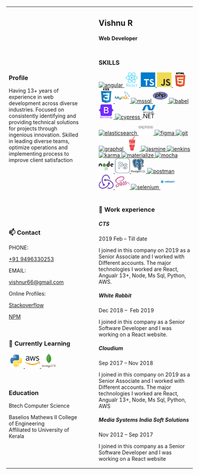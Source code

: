 <table>
        <tbody>
            <tr>
                <td width="240">
                    <p>&nbsp;</p>
                </td>
                <td width="48">
                    <p>&nbsp;</p>
                </td>
                <td width="431">
                    <H2>Vishnu R</H2>
                    <H4>Web Developer</H4>
                </td>
            </tr>
            <tr>
                <td width="240">
                    <h3>Profile</h3>
                    <p>Having 13+ years of experience in web development across diverse industries. Focused on
                        consistently identifying and providing technical solutions for projects through ingenious
                        innovation. Skilled in leading diverse teams, optimize operations and implementing process to
                        improve client satisfaction</p>
                    <p>&nbsp;</p>
                </td>
                <td width="48">
                    <p>&nbsp;</p>
                </td>
                <td width="431">
                    <h3>SKILLS</h3>
                    <p align="left">
                        <a href="https://angular.io" target="_blank" rel="noreferrer"> <img
                                src="https://angular.io/assets/images/logos/angular/angular.svg" alt="angular"
                                width="40" height="40" /> </a>
                        <a href="https://reactjs.org/" target="_blank" rel="noreferrer"> <img
                                src="https://raw.githubusercontent.com/devicons/devicon/master/icons/react/react-original-wordmark.svg"
                                alt="react" width="40" height="40" /> </a>
                        <a href="https://www.typescriptlang.org/" target="_blank" rel="noreferrer"> <img
                                src="https://raw.githubusercontent.com/devicons/devicon/master/icons/typescript/typescript-original.svg"
                                alt="typescript" width="40" height="40" /> </a>
                        <a href="https://developer.mozilla.org/en-US/docs/Web/JavaScript" target="_blank"
                            rel="noreferrer"> <img
                                src="https://raw.githubusercontent.com/devicons/devicon/master/icons/javascript/javascript-original.svg"
                                alt="javascript" width="40" height="40" /> </a>
                        <a href="https://www.w3.org/html/" target="_blank" rel="noreferrer"> <img
                                src="https://raw.githubusercontent.com/devicons/devicon/master/icons/html5/html5-original-wordmark.svg"
                                alt="html5" width="40" height="40" /> </a>
                        <a href="https://www.w3schools.com/css/" target="_blank" rel="noreferrer"> <img
                                src="https://raw.githubusercontent.com/devicons/devicon/master/icons/css3/css3-original-wordmark.svg"
                                alt="css3" width="40" height="40" /> </a>
                        <a href="https://www.mysql.com/" target="_blank" rel="noreferrer"> <img
                                src="https://raw.githubusercontent.com/devicons/devicon/master/icons/mysql/mysql-original-wordmark.svg"
                                alt="mysql" width="40" height="40" /> </a>
                        <a href="https://www.microsoft.com/en-us/sql-server" target="_blank" rel="noreferrer"> <img
                                src="https://www.svgrepo.com/show/303229/microsoft-sql-server-logo.svg" alt="mssql"
                                width="40" height="40" /> </a>
                        <a href="https://www.php.net" target="_blank" rel="noreferrer"> <img
                                src="https://raw.githubusercontent.com/devicons/devicon/master/icons/php/php-original.svg"
                                alt="php" width="40" height="40" /> </a> <a href="https://babeljs.io/" target="_blank" rel="noreferrer"> <img
                                src="https://www.vectorlogo.zone/logos/babeljs/babeljs-icon.svg" alt="babel" width="40"
                                height="40" /> </a>
                        <a href="https://getbootstrap.com" target="_blank" rel="noreferrer"> <img
                                src="https://raw.githubusercontent.com/devicons/devicon/master/icons/bootstrap/bootstrap-plain-wordmark.svg"
                                alt="bootstrap" width="40" height="40" /> </a>
                        <a href="https://www.cypress.io" target="_blank" rel="noreferrer"> <img
                                src="https://raw.githubusercontent.com/simple-icons/simple-icons/6e46ec1fc23b60c8fd0d2f2ff46db82e16dbd75f/icons/cypress.svg"
                                alt="cypress" width="40" height="40" /> </a>
                        <a href="https://dotnet.microsoft.com/" target="_blank" rel="noreferrer"> <img
                                src="https://raw.githubusercontent.com/devicons/devicon/master/icons/dot-net/dot-net-original-wordmark.svg"
                                alt="dotnet" width="40" height="40" /> </a>
                        <a href="https://www.elastic.co" target="_blank" rel="noreferrer"> <img
                                src="https://www.vectorlogo.zone/logos/elastic/elastic-icon.svg" alt="elasticsearch"
                                width="40" height="40" /> </a>
                        <a href="https://expressjs.com" target="_blank" rel="noreferrer"> <img
                                src="https://raw.githubusercontent.com/devicons/devicon/master/icons/express/express-original-wordmark.svg"
                                alt="express" width="40" height="40" /> </a>
                        <a href="https://www.figma.com/" target="_blank" rel="noreferrer"> <img
                                src="https://www.vectorlogo.zone/logos/figma/figma-icon.svg" alt="figma" width="40"
                                height="40" /> </a>
                        <a href="https://git-scm.com/" target="_blank" rel="noreferrer">
                            <img src="https://www.vectorlogo.zone/logos/git-scm/git-scm-icon.svg" alt="git" width="40"
                                height="40" /> </a>
                        <a href="https://graphql.org" target="_blank" rel="noreferrer"> <img
                                src="https://www.vectorlogo.zone/logos/graphql/graphql-icon.svg" alt="graphql"
                                width="40" height="40" /> </a>
                        <a href="https://gulpjs.com" target="_blank" rel="noreferrer"> <img
                                src="https://raw.githubusercontent.com/devicons/devicon/master/icons/gulp/gulp-plain.svg"
                                alt="gulp" width="40" height="40" /> </a>
                        <a href="https://jasmine.github.io/" target="_blank" rel="noreferrer"> <img
                                src="https://www.vectorlogo.zone/logos/jasmine/jasmine-icon.svg" alt="jasmine"
                                width="40" height="40" /> </a>
                        <a href="https://www.jenkins.io" target="_blank" rel="noreferrer"> <img
                                src="https://www.vectorlogo.zone/logos/jenkins/jenkins-icon.svg" alt="jenkins"
                                width="40" height="40" /> </a>
                        <a href="https://karma-runner.github.io/latest/index.html" target="_blank" rel="noreferrer">
                            <img src="https://raw.githubusercontent.com/detain/svg-logos/780f25886640cef088af994181646db2f6b1a3f8/svg/karma.svg"
                                alt="karma" width="40" height="40" /> </a>
                        <a href="https://materializecss.com/" target="_blank" rel="noreferrer"> <img
                                src="https://raw.githubusercontent.com/prplx/svg-logos/5585531d45d294869c4eaab4d7cf2e9c167710a9/svg/materialize.svg"
                                alt="materialize" width="40" height="40" /> </a>
                        <a href="https://mochajs.org" target="_blank" rel="noreferrer"> <img
                                src="https://www.vectorlogo.zone/logos/mochajs/mochajs-icon.svg" alt="mocha" width="40"
                                height="40" /> </a>
                        <a href="https://nodejs.org" target="_blank" rel="noreferrer"> <img
                                src="https://raw.githubusercontent.com/devicons/devicon/master/icons/nodejs/nodejs-original-wordmark.svg"
                                alt="nodejs" width="40" height="40" /> </a> <a href="https://www.photoshop.com/en"
                            target="_blank" rel="noreferrer"> <img
                                src="https://raw.githubusercontent.com/devicons/devicon/master/icons/photoshop/photoshop-line.svg"
                                alt="photoshop" width="40" height="40" /> </a> <a href="https://www.postgresql.org"
                            target="_blank" rel="noreferrer"> <img
                                src="https://raw.githubusercontent.com/devicons/devicon/master/icons/postgresql/postgresql-original-wordmark.svg"
                                alt="postgresql" width="40" height="40" /> </a> <a href="https://postman.com"
                            target="_blank" rel="noreferrer"> <img
                                src="https://www.vectorlogo.zone/logos/getpostman/getpostman-icon.svg" alt="postman"
                                width="40" height="40" /> </a>
                        <a href="https://redux.js.org" target="_blank" rel="noreferrer"> <img
                                src="https://raw.githubusercontent.com/devicons/devicon/master/icons/redux/redux-original.svg"
                                alt="redux" width="40" height="40" /> </a> <a href="https://sass-lang.com"
                            target="_blank" rel="noreferrer"> <img
                                src="https://raw.githubusercontent.com/devicons/devicon/master/icons/sass/sass-original.svg"
                                alt="sass" width="40" height="40" /> </a> <a href="https://www.selenium.dev"
                            target="_blank" rel="noreferrer"> <img
                                src="https://raw.githubusercontent.com/detain/svg-logos/780f25886640cef088af994181646db2f6b1a3f8/svg/selenium-logo.svg"
                                alt="selenium" width="40" height="40" /> </a>
                        <a href="https://webpack.js.org" target="_blank" rel="noreferrer"> <img
                                src="https://raw.githubusercontent.com/devicons/devicon/d00d0969292a6569d45b06d3f350f463a0107b0d/icons/webpack/webpack-original-wordmark.svg"
                                alt="webpack" width="40" height="40" /> </a>
                    </p>
                </td>
            </tr>
            <tr>
                <td>
                    <h3>📫 Contact</h3>
                    <p>PHONE:</p>
                    <p><a href="tel:+91 9496330253">+91 9496330253</a></p>
                    <p>EMAIL:</p>
                    <p><a href="mailto:vishnur66@gmail.com">vishnur66@gmail.com</a></p>
                    <p>Online Profiles:</p>
                    <p><a href="https://stackoverflow.com/users/6161748/vishnu-radhakrishnan">Stackoverflow</a></p>
                    <p><a href="https://github.com/r-vishnu">NPM</a></p>
                    <p>&nbsp;</p>
                    <h3>🌱 Currently Learning</h3>
                    <p><a href="https://www.python.org" target="_blank" rel="noreferrer"> <img
                                src="https://raw.githubusercontent.com/devicons/devicon/master/icons/python/python-original.svg"
                                alt="python" width="40" height="40" /> </a><a href="https://aws.amazon.com"
                            target="_blank" rel="noreferrer"> <img
                                src="https://raw.githubusercontent.com/devicons/devicon/master/icons/amazonwebservices/amazonwebservices-original-wordmark.svg"
                                alt="aws" width="40" height="40" /> </a><a href="https://www.mongodb.com/"
                            target="_blank" rel="noreferrer">
                            <img src="https://raw.githubusercontent.com/devicons/devicon/master/icons/mongodb/mongodb-original-wordmark.svg"
                                alt="mongodb" width="40" height="40" /> </a></p>
                    <p>&nbsp;</p>
                    <h3>Education</h3>
                    <p>Btech Computer Science</p>
                    <p>Baselios Mathews II College of Engineering<br/>
                    Affiliated to University of Kerala</p>
                </td>
                <td width="48">
                    <p>&nbsp;</p>
                </td>
                <td>
                    <h3>🔭 Work experience</h3>
                    <div>
                        <h5>CTS</h5>
                        <p>2019 Feb &ndash; Till date</p>
                        <p>I joined in this company on 2019 as a Senior Associate and I worked with Different accounts.
                            The
                            major technologies I worked are React, Angualr 13+, Node, Ms Sql, Python, AWS.</p>
                    </div>
                    <div>
                        <h5>White Rabbit</h5>
                        <p>Dec 2018 &ndash; &nbsp;Feb 2019</p>
                        <p>I joined in this company as a Senior Software Developer and I was working on a React website.
                        </p>
                    </div>
                    <div>
                        <h5>Cloudium</h5>
                        <p>Sep 2017 &ndash; Nov 2018</p>
                        <p>I joined in this company on 2019 as a Senior Associate and I worked with Different accounts.
                            The
                            major technologies I worked are React, Angualr 13+, Node, Ms Sql, Python, AWS</p>
                    </div>
                    <div>
                        <h5>Media Systems India Soft Solutions</h5>
                        <p>Nov 2012 &ndash; Sep 2017</p>
                        <p>I joined in this company as a Senior Software Developer and I was working on a React website
                        </p>
                    </div>
                </td>
            </tr>
        </tbody>
    </table>
